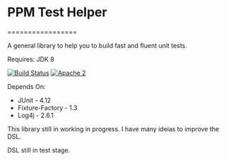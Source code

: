 # PPM Test Helper
=================

A general library to help you to build fast and fluent unit tests.

Requires: JDK 8

[![Build Status](https://travis-ci.org/pedrotoliveira/ppm-test-helper.svg?branch=master)](https://travis-ci.org/pedrotoliveira/ppm-test-helper) 
[![Apache 2](http://img.shields.io/badge/license-Apache%202-red.svg)](http://www.apache.org/licenses/LICENSE-2.0)

Depends On:
- JUnit - 4.12
- Fixture-Factory - 1.3
- Log4j - 2.6.1

This library still in working in progress. I have many ideias to improve the DSL.

DSL still in test stage.